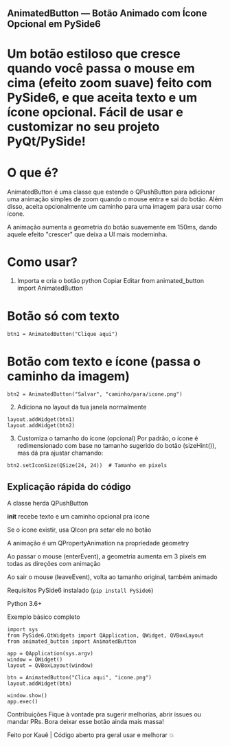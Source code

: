 ## AnimatedButton — Botão Animado com Ícone Opcional em PySide6
# Um botão estiloso que cresce quando você passa o mouse em cima (efeito zoom suave) feito com PySide6, e que aceita texto e um ícone opcional. Fácil de usar e customizar no seu projeto PyQt/PySide!

# O que é?
AnimatedButton é uma classe que estende o QPushButton para adicionar uma animação simples de zoom quando o mouse entra e sai do botão. Além disso, aceita opcionalmente um caminho para uma imagem para usar como ícone.

A animação aumenta a geometria do botão suavemente em 150ms, dando aquele efeito "crescer" que deixa a UI mais moderninha.

# Como usar?
1. Importa e cria o botão
python
Copiar
Editar
from animated_button import AnimatedButton

# Botão só com texto
```
btn1 = AnimatedButton("Clique aqui")
```

# Botão com texto e ícone (passa o caminho da imagem)
```
btn2 = AnimatedButton("Salvar", "caminho/para/icone.png")
```
2. Adiciona no layout da tua janela normalmente
```
layout.addWidget(btn1)
layout.addWidget(btn2)
```
3. Customiza o tamanho do ícone (opcional)
Por padrão, o ícone é redimensionado com base no tamanho sugerido do botão (sizeHint()), mas dá pra ajustar chamando:
```
btn2.setIconSize(QSize(24, 24))  # Tamanho em pixels
```

## Explicação rápida do código
A classe herda QPushButton

__init__ recebe texto e um caminho opcional pra ícone

Se o ícone existir, usa QIcon pra setar ele no botão

A animação é um QPropertyAnimation na propriedade geometry

Ao passar o mouse (enterEvent), a geometria aumenta em 3 pixels em todas as direções com animação

Ao sair o mouse (leaveEvent), volta ao tamanho original, também animado

Requisitos
PySide6 instalado (```pip install PySide6```)

Python 3.6+

Exemplo básico completo
```
import sys
from PySide6.QtWidgets import QApplication, QWidget, QVBoxLayout
from animated_button import AnimatedButton

app = QApplication(sys.argv)
window = QWidget()
layout = QVBoxLayout(window)

btn = AnimatedButton("Clica aqui", "icone.png")
layout.addWidget(btn)

window.show()
app.exec()
```

Contribuições
Fique à vontade pra sugerir melhorias, abrir issues ou mandar PRs. Bora deixar esse botão ainda mais massa!

Feito por Kauê | Código aberto pra geral usar e melhorar 💥
